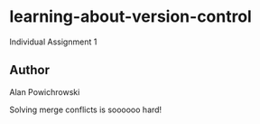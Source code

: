 # learning-about-version-control
Individual Assignment 1

## Author
Alan Powichrowski

Solving merge conflicts is soooooo hard!
